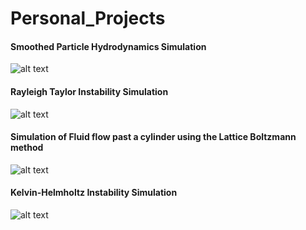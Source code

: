 # Personal_Projects
#### Smoothed Particle Hydrodynamics Simulation
![alt text](https://miro.medium.com/max/320/1*d0RAp8KRyWMwc8A33SS0yw.gif) 


#### Rayleigh Taylor Instability Simulation
![alt text](https://miro.medium.com/max/300/1*zPAyZlHYo6EKTVInWArozQ.gif)

#### Simulation of Fluid flow past a cylinder using the Lattice Boltzmann method
![alt text](https://miro.medium.com/max/600/1*wqcb10sKNKP_B_ihsfS8Tw.gif)

#### Kelvin-Helmholtz Instability Simulation
![alt text](https://miro.medium.com/max/600/1*uBfucTc3EbDSJZsDwPIVNA.gif)

